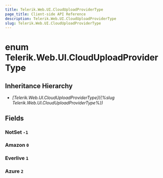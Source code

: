 ```yaml
---
title: Telerik.Web.UI.CloudUploadProviderType
page_title: Client-side API Reference
description: Telerik.Web.UI.CloudUploadProviderType
slug: Telerik.Web.UI.CloudUploadProviderType
---
```


# enum Telerik.Web.UI.CloudUploadProviderType

## Inheritance Hierarchy

* *[Telerik.Web.UI.CloudUploadProviderType]({%slug Telerik.Web.UI.CloudUploadProviderType%})*

## Fields

### NotSet `-1`

### Amazon `0`

### Everlive `1`

### Azure `2`